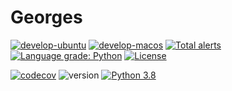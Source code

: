 # Georges

[![develop-ubuntu](https://github.com/ULB-Metronu/georges/actions/workflows/develop_ubuntu.yaml/badge.svg)](https://github.com/ULB-Metronu/georges/actions/workflows/develop_ubuntu.yaml)
[![develop-macos](https://github.com/ULB-Metronu/georges/actions/workflows/develop_macos.yaml/badge.svg)](https://github.com/ULB-Metronu/georges/actions/workflows/develop_macos.yaml)
[![Total alerts](https://img.shields.io/lgtm/alerts/g/ULB-Metronu/georges.svg?logo=lgtm&logoWidth=18)](https://lgtm.com/projects/g/ULB-Metronu/georges/alerts/)
[![Language grade: Python](https://img.shields.io/lgtm/grade/python/g/ULB-Metronu/georges.svg?logo=lgtm&logoWidth=18)](https://lgtm.com/projects/g/ULB-Metronu/georges/context:python)
[![License](https://img.shields.io/badge/License-GPLv3-blue.svg)](https://www.gnu.org/licenses/gpl-3.0)

[![codecov](https://codecov.io/gh/ULB-Metronu/georges/branch/develop/graph/badge.svg?token=IN1M54718K)](https://codecov.io/gh/ULB-Metronu/georges)
![version](https://img.shields.io/badge/version-2019.1-blue)
[![Python 3.8](https://img.shields.io/badge/python-3.8+-blue.svg)](https://www.python.org/downloads/release/python-380/)